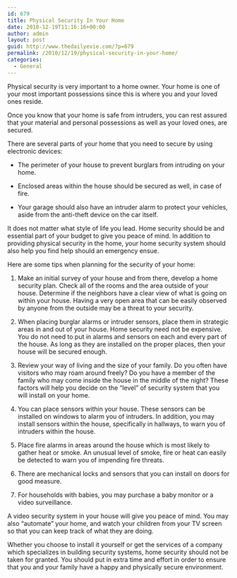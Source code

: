 ```yaml
---
id: 679
title: Physical Security In Your Home
date: 2010-12-19T11:16:16+00:00
author: admin
layout: post
guid: http://www.thedailyevie.com/?p=679
permalink: /2010/12/19/physical-security-in-your-home/
categories:
  - General
---
```

Physical security is very important to a home owner. Your home is one of your most important possessions since this is where you and your loved ones reside.

Once you know that your home is safe from intruders, you can rest assured that your material and personal possessions as well as your loved ones, are secured.

There are several parts of your home that you need to secure by using electronic devices:

- The perimeter of your house to prevent burglars from intruding on your home.

- Enclosed areas within the house should be secured as well, in case of fire.

- Your garage should also have an intruder alarm to protect your vehicles, aside from the anti-theft device on the car itself.

It does not matter what style of life you lead. Home security should be and essential part of your budget to give you peace of mind. In addition to providing physical security in the home, your home security system should also help you find help should an emergency ensue.

Here are some tips when planning for the security of your home:

1. Make an initial survey of your house and from there, develop a home security plan. Check all of the rooms and the area outside of your house. Determine if the neighbors have a clear view of what is going on within your house. Having a very open area that can be easily observed by anyone from the outside may be a threat to your security.

2. When placing burglar alarms or intruder sensors, place them in strategic areas in and out of your house. Home security need not be expensive. You do not need to put in alarms and sensors on each and every part of the house. As long as they are installed on the proper places, then your house will be secured enough.

3. Review your way of living and the size of your family. Do you often have visitors who may roam around freely? Do you have a member of the family who may come inside the house in the middle of the night? These factors will help you decide on the “level” of security system that you will install on your home.

4. You can place sensors within your house. These sensors can be installed on windows to alarm you of intruders. In addition, you may install sensors within the house, specifically in hallways, to warn you of intruders within the house.

5. Place fire alarms in areas around the house which is most likely to gather heat or smoke. An unusual level of smoke, fire or heat can easily be detected to warn you of impending fire threats.

6. There are mechanical locks and sensors that you can install on doors for good measure. 

7. For households with babies, you may purchase a baby monitor or a video surveillance.

A video security system in your house will give you peace of mind. You may also “automate” your home, and watch your children from your TV screen so that you can keep track of what they are doing.

Whether you choose to install it yourself or get the services of a company which specializes in building security systems, home security should not be taken for granted. You should put in extra time and effort in order to ensure that you and your family have a happy and physically secure environment.
